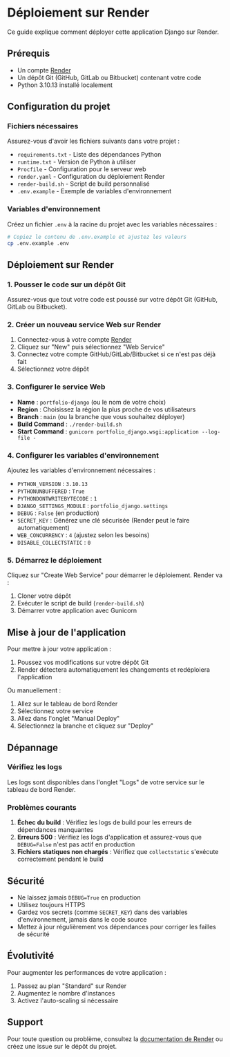 # Déploiement sur Render

Ce guide explique comment déployer cette application Django sur Render.

## Prérequis

- Un compte [Render](https://render.com/)
- Un dépôt Git (GitHub, GitLab ou Bitbucket) contenant votre code
- Python 3.10.13 installé localement

## Configuration du projet

### Fichiers nécessaires

Assurez-vous d'avoir les fichiers suivants dans votre projet :

- `requirements.txt` - Liste des dépendances Python
- `runtime.txt` - Version de Python à utiliser
- `Procfile` - Configuration pour le serveur web
- `render.yaml` - Configuration du déploiement Render
- `render-build.sh` - Script de build personnalisé
- `.env.example` - Exemple de variables d'environnement

### Variables d'environnement

Créez un fichier `.env` à la racine du projet avec les variables nécessaires :

```bash
# Copiez le contenu de .env.example et ajustez les valeurs
cp .env.example .env
```

## Déploiement sur Render

### 1. Pousser le code sur un dépôt Git

Assurez-vous que tout votre code est poussé sur votre dépôt Git (GitHub, GitLab ou Bitbucket).

### 2. Créer un nouveau service Web sur Render

1. Connectez-vous à votre compte [Render](https://dashboard.render.com/)
2. Cliquez sur "New" puis sélectionnez "Web Service"
3. Connectez votre compte GitHub/GitLab/Bitbucket si ce n'est pas déjà fait
4. Sélectionnez votre dépôt

### 3. Configurer le service Web

- **Name** : `portfolio-django` (ou le nom de votre choix)
- **Region** : Choisissez la région la plus proche de vos utilisateurs
- **Branch** : `main` (ou la branche que vous souhaitez déployer)
- **Build Command** : `./render-build.sh`
- **Start Command** : `gunicorn portfolio_django.wsgi:application --log-file -`

### 4. Configurer les variables d'environnement

Ajoutez les variables d'environnement nécessaires :

- `PYTHON_VERSION` : `3.10.13`
- `PYTHONUNBUFFERED` : `True`
- `PYTHONDONTWRITEBYTECODE` : `1`
- `DJANGO_SETTINGS_MODULE` : `portfolio_django.settings`
- `DEBUG` : `False` (en production)
- `SECRET_KEY` : Générez une clé sécurisée (Render peut le faire automatiquement)
- `WEB_CONCURRENCY` : `4` (ajustez selon les besoins)
- `DISABLE_COLLECTSTATIC` : `0`

### 5. Démarrez le déploiement

Cliquez sur "Create Web Service" pour démarrer le déploiement. Render va :

1. Cloner votre dépôt
2. Exécuter le script de build (`render-build.sh`)
3. Démarrer votre application avec Gunicorn

## Mise à jour de l'application

Pour mettre à jour votre application :

1. Poussez vos modifications sur votre dépôt Git
2. Render détectera automatiquement les changements et redéploiera l'application

Ou manuellement :

1. Allez sur le tableau de bord Render
2. Sélectionnez votre service
3. Allez dans l'onglet "Manual Deploy"
4. Sélectionnez la branche et cliquez sur "Deploy"

## Dépannage

### Vérifiez les logs

Les logs sont disponibles dans l'onglet "Logs" de votre service sur le tableau de bord Render.

### Problèmes courants

1. **Échec du build** : Vérifiez les logs de build pour les erreurs de dépendances manquantes
2. **Erreurs 500** : Vérifiez les logs d'application et assurez-vous que `DEBUG=False` n'est pas actif en production
3. **Fichiers statiques non chargés** : Vérifiez que `collectstatic` s'exécute correctement pendant le build

## Sécurité

- Ne laissez jamais `DEBUG=True` en production
- Utilisez toujours HTTPS
- Gardez vos secrets (comme `SECRET_KEY`) dans des variables d'environnement, jamais dans le code source
- Mettez à jour régulièrement vos dépendances pour corriger les failles de sécurité

## Évolutivité

Pour augmenter les performances de votre application :

1. Passez au plan "Standard" sur Render
2. Augmentez le nombre d'instances
3. Activez l'auto-scaling si nécessaire

## Support

Pour toute question ou problème, consultez la [documentation de Render](https://render.com/docs) ou créez une issue sur le dépôt du projet.
